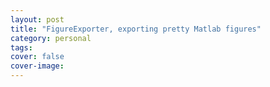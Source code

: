 ```yaml
---
layout: post
title: "FigureExporter, exporting pretty Matlab figures"
category: personal
tags: 
cover: false
cover-image: 
---
```


